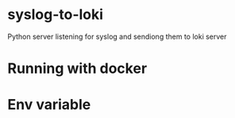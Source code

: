 # syslog-to-loki
Python server listening for syslog and sendiong them to loki server

# Running with docker

# Env variable
